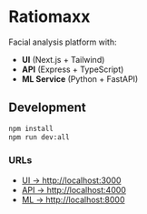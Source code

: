 # Ratiomaxx

Facial analysis platform with:

- **UI** (Next.js + Tailwind)
- **API** (Express + TypeScript)
- **ML Service** (Python + FastAPI)

## Development

```bash
npm install
npm run dev:all
```

### URLs

- [UI → http://localhost:3000](http://localhost:3000)
- [API → http://localhost:4000](http://localhost:4000)
- [ML → http://localhost:8000](http://localhost:8000)
